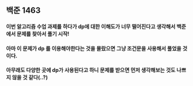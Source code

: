 ## 백준 1463


#### 이번 알고리즘 수업 과제를 하다가 dp에 대한 이해도가 너무 떨어진다고 생각해서 백준에서 문제를 찾아서 풀기 시작!
#### 아마 이 문제가 dp 를 이용해야한다는 것을 몰랐으면 그냥 조건문을 사용해서 풀었을 것이다. 
#### 아무래도 다양한 곳에 dp가 사용된다고 하니 문제를 받으면 먼저 생각해보는 것도 나쁘지 않을 것 같다(..?)

